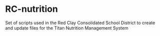 # RC-nutrition
Set of scripts used in the Red Clay Consolidated School District to create and update files for the Titan Nutrition Management System


